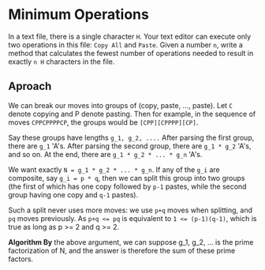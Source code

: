 # Minimum Operations

In a text file, there is a single character ``H``. Your text editor can execute only two operations in this file: ``Copy All`` and ``Paste``. Given a number ``n``, write a method that calculates the fewest number of operations needed to result in exactly ``n H`` characters in the file.

## Aproach
We can break our moves into groups of (copy, paste, ..., paste). Let ``C`` denote copying and P denote pasting. Then for example, in the sequence of moves ``CPPCPPPPCP``, the groups would be ```[CPP][CPPPP][CP]```.

Say these groups have lengths ``g_1, g_2, ....`` After parsing the first group, there are ``g_1`` 'A's. After parsing the second group, there are ``g_1 * g_2`` 'A's, and so on. At the end, there are ``g_1 * g_2 * ... * g_n`` 'A's.

We want exactly ```N = g_1 * g_2 * ... * g_n```. If any of the ``g_i`` are composite, say ``g_i = p * q``, then we can split this group into two groups (the first of which has one copy followed by ``p-1`` pastes, while the second group having one copy and ``q-1`` pastes).

Such a split never uses more moves: we use ``p+q`` moves when splitting, and ``pq`` moves previously. As ``p+q <= pq`` is equivalent to ``1 <= (p-1)(q-1)``, which is true as long as p >= 2 and q >= 2.

<b>Algorithm By</b> the above argument, we can suppose g_1, g_2, ... is the prime factorization of N, and the answer is therefore the sum of these prime factors.
